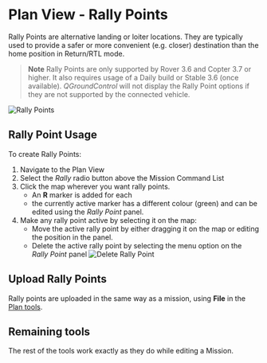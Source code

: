 # Plan View - Rally Points

Rally Points are alternative landing or loiter locations.
They are typically used to provide a safer or more convenient (e.g. closer) destination than the home position in Return/RTL mode. 

> **Note** Rally Points are only supported by Rover 3.6 and Copter 3.7 or higher. 
  It also requires usage of a Daily build or Stable 3.6 (once available).
  *QGroundControl* will not display the Rally Point options if they are not supported by the connected vehicle.

![Rally Points](../../assets/plan/rally/rally_points_overview.jpg)


## Rally Point Usage

To create Rally Points:
1. Navigate to the Plan View
1. Select the *Rally* radio button above the Mission Command List
1. Click the map wherever you want rally points. 
   - An **R** marker is added for each
   - the currently active marker has a different colour (green) and can be edited using the *Rally Point* panel.
1. Make any rally point active by selecting it on the map:
   - Move the active rally point by either dragging it on the map or editing the position in the panel.
   - Delete the active rally point by selecting the menu option on the *Rally Point* panel
     ![Delete Rally Point](../../assets/plan/rally/rally_points_delete.jpg)


## Upload Rally Points

Rally points are uploaded in the same way as a mission, using **File** in the [Plan tools](../PlanView/PlanView.md).


## Remaining tools

The rest of the tools work exactly as they do while editing a Mission.

